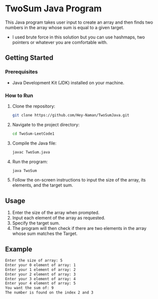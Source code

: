 # TwoSum Java Program

This Java program takes user input to create an array and then finds two numbers in the array whose sum is equal to a given target.
- I used brute force in this solution but you can use hashmaps, two pointers or whatever you are comfortable with.

## Getting Started

### Prerequisites

- Java Development Kit (JDK) installed on your machine.

### How to Run

1. Clone the repository:

    ```bash
    git clone https://github.com/Hey-Naman/TwoSumJava.git
    ```

2. Navigate to the project directory:

    ```bash
    cd TwoSum-LeetCode1
    ```

3. Compile the Java file:

    ```bash
    javac TwoSum.java
    ```

4. Run the program:

    ```bash
    java TwoSum
    ```

5. Follow the on-screen instructions to input the size of the array, its elements, and the target sum.

## Usage

1. Enter the size of the array when prompted.
2. Input each element of the array as requested.
3. Specify the target sum.
4. The program will then check if there are two elements in the array whose sum matches the Target.

## Example

```bash
Enter the size of array: 5
Enter your 0 element of array: 1
Enter your 1 element of array: 2
Enter your 2 element of array: 3
Enter your 3 element of array: 4
Enter your 4 element of array: 5
You want the sum of: 9
The number is found on the index 2 and 3

